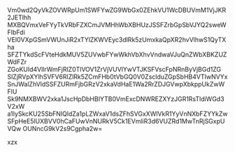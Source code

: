 Vm0wd2QyVkZOVWRpUm1SWFYwZG9WbGx0ZEhkVU1WcDBUVmM1VjJKR2JETlhh
MXBQVmxVeFYyTkVRbFZXCmJVMHhWbXBHUzJSSFZrbGpSbVJYQ2sweWFIbFdi
VEI0VXpGSmVWUnJiR2xTYlZKWVEyc3dlRk5zUmxkaQpXR2hvVlhwS1QyTXha
SFZTYkdScFVteHdkMUV5ZUVwbFYwWkhVbXhvVndwaVJuQnZWbXBKZUZWdFZr
ZGoKUld4VllrWmFjRlZ0TlVOV1ZrVjVUVlYwVTJKSFVscFpNRnByVjBGd1ZG
SlZjRVpXYlhSVFV6RlZlRk5ZCmFHb0tVbGQ0V0ZsclduZGpSbHB4VTIwNVYx
SnJWalZhVldSSFZURmFjbGRzV2xkaVdHaE1Wa2RrZDJGVwpXbkppUkZwWFlU
Sk9NMXBWV2xka1JscHpDbHBIYTB0VmExcDNWREZXYzJGR1RsTldiWGd3V2xW
a1IySkcKU25SbFNIQldZa1pLZWxaV1dsZFhSVGxXWlVkR1YyVnNXbFZYYkZw
SFpHeE5lUXBVV0hCaFUwVnNURkV5Ck1EVmliR3d6VUZRd1MwTnRjSGxpUVQw
OUNncG9kV2s9Cgpha2w=

xzx